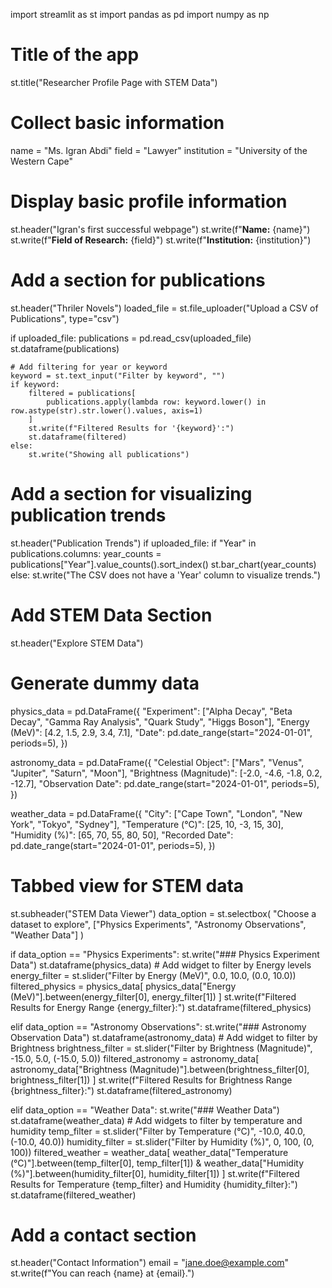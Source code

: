 import streamlit as st
import pandas as pd
import numpy as np

# Title of the app
st.title("Researcher Profile Page with STEM Data")

# Collect basic information
name = "Ms. Igran Abdi"
field = "Lawyer"
institution = "University of the Western Cape"

# Display basic profile information
st.header("Igran's first successful webpage")
st.write(f"**Name:** {name}")
st.write(f"**Field of Research:** {field}")
st.write(f"**Institution:** {institution}")

# Add a section for publications
st.header("Thriler Novels")
loaded_file = st.file_uploader("Upload a CSV of Publications", type="csv")

if uploaded_file:
    publications = pd.read_csv(uploaded_file)
    st.dataframe(publications)

    # Add filtering for year or keyword
    keyword = st.text_input("Filter by keyword", "")
    if keyword:
        filtered = publications[
            publications.apply(lambda row: keyword.lower() in row.astype(str).str.lower().values, axis=1)
        ]
        st.write(f"Filtered Results for '{keyword}':")
        st.dataframe(filtered)
    else:
        st.write("Showing all publications")

# Add a section for visualizing publication trends
st.header("Publication Trends")
if uploaded_file:
    if "Year" in publications.columns:
        year_counts = publications["Year"].value_counts().sort_index()
        st.bar_chart(year_counts)
    else:
        st.write("The CSV does not have a 'Year' column to visualize trends.")

# Add STEM Data Section
st.header("Explore STEM Data")

# Generate dummy data
physics_data = pd.DataFrame({
    "Experiment": ["Alpha Decay", "Beta Decay", "Gamma Ray Analysis", "Quark Study", "Higgs Boson"],
    "Energy (MeV)": [4.2, 1.5, 2.9, 3.4, 7.1],
    "Date": pd.date_range(start="2024-01-01", periods=5),
})

astronomy_data = pd.DataFrame({
    "Celestial Object": ["Mars", "Venus", "Jupiter", "Saturn", "Moon"],
    "Brightness (Magnitude)": [-2.0, -4.6, -1.8, 0.2, -12.7],
    "Observation Date": pd.date_range(start="2024-01-01", periods=5),
})

weather_data = pd.DataFrame({
    "City": ["Cape Town", "London", "New York", "Tokyo", "Sydney"],
    "Temperature (°C)": [25, 10, -3, 15, 30],
    "Humidity (%)": [65, 70, 55, 80, 50],
    "Recorded Date": pd.date_range(start="2024-01-01", periods=5),
})

# Tabbed view for STEM data
st.subheader("STEM Data Viewer")
data_option = st.selectbox(
    "Choose a dataset to explore", 
    ["Physics Experiments", "Astronomy Observations", "Weather Data"]
)

if data_option == "Physics Experiments":
    st.write("### Physics Experiment Data")
    st.dataframe(physics_data)
    # Add widget to filter by Energy levels
    energy_filter = st.slider("Filter by Energy (MeV)", 0.0, 10.0, (0.0, 10.0))
    filtered_physics = physics_data[
        physics_data["Energy (MeV)"].between(energy_filter[0], energy_filter[1])
    ]
    st.write(f"Filtered Results for Energy Range {energy_filter}:")
    st.dataframe(filtered_physics)

elif data_option == "Astronomy Observations":
    st.write("### Astronomy Observation Data")
    st.dataframe(astronomy_data)
    # Add widget to filter by Brightness
    brightness_filter = st.slider("Filter by Brightness (Magnitude)", -15.0, 5.0, (-15.0, 5.0))
    filtered_astronomy = astronomy_data[
        astronomy_data["Brightness (Magnitude)"].between(brightness_filter[0], brightness_filter[1])
    ]
    st.write(f"Filtered Results for Brightness Range {brightness_filter}:")
    st.dataframe(filtered_astronomy)

elif data_option == "Weather Data":
    st.write("### Weather Data")
    st.dataframe(weather_data)
    # Add widgets to filter by temperature and humidity
    temp_filter = st.slider("Filter by Temperature (°C)", -10.0, 40.0, (-10.0, 40.0))
    humidity_filter = st.slider("Filter by Humidity (%)", 0, 100, (0, 100))
    filtered_weather = weather_data[
        weather_data["Temperature (°C)"].between(temp_filter[0], temp_filter[1]) &
        weather_data["Humidity (%)"].between(humidity_filter[0], humidity_filter[1])
    ]
    st.write(f"Filtered Results for Temperature {temp_filter} and Humidity {humidity_filter}:")
    st.dataframe(filtered_weather)

# Add a contact section
st.header("Contact Information")
email = "jane.doe@example.com"
st.write(f"You can reach {name} at {email}.")


